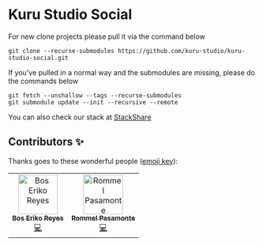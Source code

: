 # Kuru Studio Social
For new clone projects please pull it via the command below
```
git clone --recurse-submodules https://github.com/kuru-studio/kuru-studio-social.git
```

If you've pulled in a normal way and the submodules are missing, please do the commands below
```
git fetch --unshallow --tags --recurse-submodules
git submodule update --init --recursive --remote
```

You can also check our stack at [StackShare](https://stackshare.io/kuru-studio/kuru-studio-social)

## Contributors ✨

Thanks goes to these wonderful people ([emoji key](https://allcontributors.org/docs/en/emoji-key)):

<!-- ALL-CONTRIBUTORS-LIST:START - Do not remove or modify this section -->
<!-- prettier-ignore -->
<table>
  <tr>
    <td align="center"><a href="https://github.com/BosEriko"><img src="https://github.com/boseriko.png?size=200" width="80px;" alt="Bos Eriko Reyes"/><br /><sub><b>Bos Eriko Reyes</b></sub></a><br /><a href="https://github.com/BosEriko" title="Code">💻</a></td>
    <td align="center"><a href="https://github.com/rpasamonte97"><img src="https://github.com/rpasamonte97.png?size=200" width="80px;" alt="Rommel Pasamonte"/><br /><sub><b>Rommel Pasamonte</b></sub></a><br /><a href="https://github.com/rpasamonte97" title="Code">💻</a></td>
  </tr>
</table>
<!-- ALL-CONTRIBUTORS-LIST:END -->
